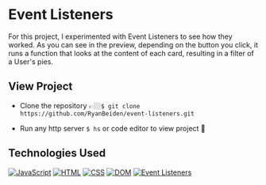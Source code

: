 # Event Listeners

For this project, I experimented with Event Listeners to see how they worked. As you can see in the preview, depending on the button you click, it runs a function that looks at the content of each card, resulting in a filter of a User's pies.

## View Project
- Clone the repository 👉🏼`$ git clone https://github.com/RyanBeiden/event-listeners.git`

- Run any http server `$ hs` or code editor to view project 👀

## Technologies Used
[![JavaScript](https://img.shields.io/badge/-JavaScript-2c9fcc?style=flat-square)](#) [![HTML](https://img.shields.io/badge/-HTML-2c9fcc?style=flat-square)](#) [![CSS](https://img.shields.io/badge/-CSS-2c9fcc?style=flat-square)](#) [![DOM](https://img.shields.io/badge/-DOM-2c9fcc?style=flat-square)](#) [![Event Listeners](https://img.shields.io/badge/-Event%20Listeners-2c9fcc?style=flat-square)](#)
